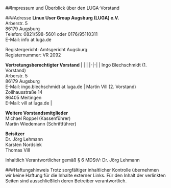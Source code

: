 ##Impressum und Überblick über den LUGA-Vorstand

###Adresse
**Linux User Group Augsburg (LUGA) e.V.**  
Arberstr. 5  
86179 Augsburg  
Telefon: 0821/598-5601 oder 0176/95110311    
E-Mail: info at luga.de  

Registergericht: Amtsgericht Augsburg  
Registernummer: VR 2092  

**Vertretungsberechtigter Vorstand**
| | |
|-|-|
| Ingo Blechschmidt (1. Vorstand)<br>Arberstr. 5<br>86179 Augsburg<br>E-Mail: ingo.blechschmidt at luga.de | Martin Vill (2. Vorstand)<br>Zollhausstraße 14<br>86405 Meitingen<br>E-Mail: vill at luga.de |
  
**Weitere Vorstandsmitglieder**  
Michael Roppel (Kassenführer)  
Martin Wiedemann (Schriftführer)

**Beisitzer**  
Dr. Jörg Lehmann  
Karsten Nordsiek  
Thomas Vill

Inhaltlich Verantwortlicher gemäß § 6 MDStV: Dr. Jörg Lehmann

###Haftungshinweis
Trotz sorgfältiger inhaltlicher Kontrolle übernehmen wir keine Haftung für die Inhalte externer Links. Für den Inhalt der verlinkten Seiten sind ausschließlich deren Betreiber verantwortlich.
